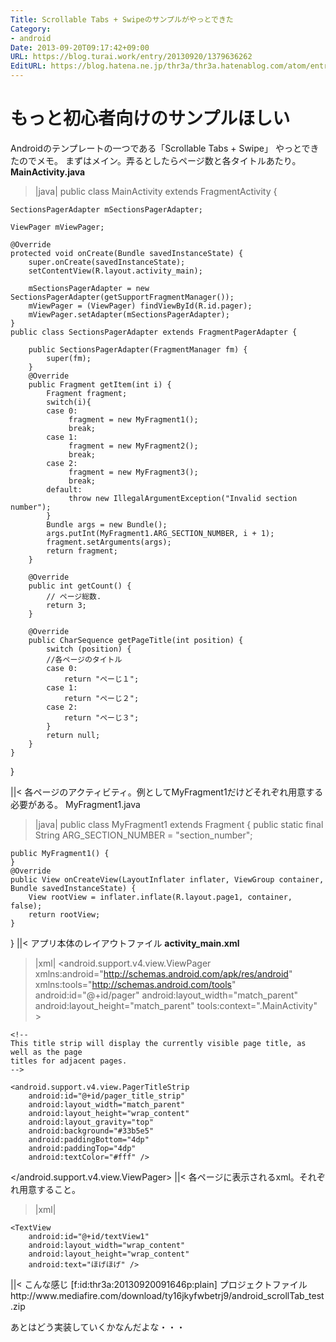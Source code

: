 ```yaml
---
Title: Scrollable Tabs + Swipeのサンプルがやっとできた
Category:
- android
Date: 2013-09-20T09:17:42+09:00
URL: https://blog.turai.work/entry/20130920/1379636262
EditURL: https://blog.hatena.ne.jp/thr3a/thr3a.hatenablog.com/atom/entry/11696248318757945987
---
```


もっと初心者向けのサンプルほしい
====

Androidのテンプレートの一つである「Scrollable Tabs + Swipe」
やっとできたのでメモ。
まずはメイン。弄るとしたらページ数と各タイトルあたり。
<b>MainActivity.java</b>
>|java|
public class MainActivity extends FragmentActivity {
	
	SectionsPagerAdapter mSectionsPagerAdapter;
	
	ViewPager mViewPager;
	
	@Override
	protected void onCreate(Bundle savedInstanceState) {
		super.onCreate(savedInstanceState);
		setContentView(R.layout.activity_main);
		
		mSectionsPagerAdapter = new SectionsPagerAdapter(getSupportFragmentManager());
		mViewPager = (ViewPager) findViewById(R.id.pager);
		mViewPager.setAdapter(mSectionsPagerAdapter);
	}
	public class SectionsPagerAdapter extends FragmentPagerAdapter {

		public SectionsPagerAdapter(FragmentManager fm) {
			super(fm);
		}
		@Override
		public Fragment getItem(int i) {
			Fragment fragment; 
			switch(i){
			case 0:
				 fragment = new MyFragment1();
				 break;
			case 1:
				 fragment = new MyFragment2();
				 break;
			case 2:
				 fragment = new MyFragment3();
				 break;
			default:
				 throw new IllegalArgumentException("Invalid section number");
			}
			Bundle args = new Bundle();
			args.putInt(MyFragment1.ARG_SECTION_NUMBER, i + 1);
			fragment.setArguments(args);
			return fragment;
		}

		@Override
		public int getCount() {
			// ページ総数.
			return 3;
		}

		@Override
		public CharSequence getPageTitle(int position) {
			switch (position) {
			//各ページのタイトル
			case 0:
				return "ぺーじ１";
			case 1:
				return "ぺーじ２";
			case 2:
				return "ぺーじ３";
			}
			return null;
		}
	}
}

||<
各ページのアクティビティ。例としてMyFragment1だけどそれぞれ用意する必要がある。
MyFragment1.java
>|java|
public class MyFragment1 extends Fragment {
	public static final String ARG_SECTION_NUMBER = "section_number";

	public MyFragment1() {
	}
	@Override
	public View onCreateView(LayoutInflater inflater, ViewGroup container, Bundle savedInstanceState) {
		View rootView = inflater.inflate(R.layout.page1, container, false);
		return rootView;
	}
}
||<
アプリ本体のレイアウトファイル
<b>activity_main.xml</b>
>|xml|
<android.support.v4.view.ViewPager xmlns:android="http://schemas.android.com/apk/res/android"
    xmlns:tools="http://schemas.android.com/tools"
    android:id="@+id/pager"
    android:layout_width="match_parent"
    android:layout_height="match_parent"
    tools:context=".MainActivity" >

    <!--
    This title strip will display the currently visible page title, as well as the page
    titles for adjacent pages.
    -->

    <android.support.v4.view.PagerTitleStrip
        android:id="@+id/pager_title_strip"
        android:layout_width="match_parent"
        android:layout_height="wrap_content"
        android:layout_gravity="top"
        android:background="#33b5e5"
        android:paddingBottom="4dp"
        android:paddingTop="4dp"
        android:textColor="#fff" />

</android.support.v4.view.ViewPager>
||<
各ページに表示されるxml。それぞれ用意すること。
>|xml|
<?xml version="1.0" encoding="utf-8"?>
<LinearLayout xmlns:android="http://schemas.android.com/apk/res/android"
	android:orientation="vertical"
    android:layout_width="match_parent"
    android:layout_height="match_parent"
    android:paddingBottom="@dimen/activity_vertical_margin"
    android:paddingLeft="@dimen/activity_horizontal_margin"
    android:paddingRight="@dimen/activity_horizontal_margin"
    android:paddingTop="@dimen/activity_vertical_margin"
	>

    <TextView
        android:id="@+id/textView1"
        android:layout_width="wrap_content"
        android:layout_height="wrap_content"
        android:text="ほげほげ" />

</LinearLayout>
||<
こんな感じ
[f:id:thr3a:20130920091646p:plain]
プロジェクトファイル
http://www.mediafire.com/download/ty16jkyfwbetrj9/android_scrollTab_test.zip

あとはどう実装していくかなんだよな・・・
